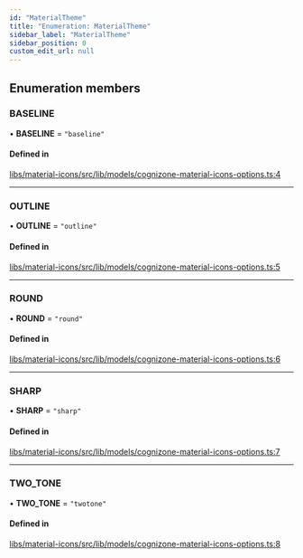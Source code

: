 ```yaml
---
id: "MaterialTheme"
title: "Enumeration: MaterialTheme"
sidebar_label: "MaterialTheme"
sidebar_position: 0
custom_edit_url: null
---
```


## Enumeration members

### BASELINE

• **BASELINE** = `"baseline"`

#### Defined in

[libs/material-icons/src/lib/models/cognizone-material-icons-options.ts:4](https://github.com/cognizone/ng-cognizone/blob/0401c67/libs/material-icons/src/lib/models/cognizone-material-icons-options.ts#L4)

___

### OUTLINE

• **OUTLINE** = `"outline"`

#### Defined in

[libs/material-icons/src/lib/models/cognizone-material-icons-options.ts:5](https://github.com/cognizone/ng-cognizone/blob/0401c67/libs/material-icons/src/lib/models/cognizone-material-icons-options.ts#L5)

___

### ROUND

• **ROUND** = `"round"`

#### Defined in

[libs/material-icons/src/lib/models/cognizone-material-icons-options.ts:6](https://github.com/cognizone/ng-cognizone/blob/0401c67/libs/material-icons/src/lib/models/cognizone-material-icons-options.ts#L6)

___

### SHARP

• **SHARP** = `"sharp"`

#### Defined in

[libs/material-icons/src/lib/models/cognizone-material-icons-options.ts:7](https://github.com/cognizone/ng-cognizone/blob/0401c67/libs/material-icons/src/lib/models/cognizone-material-icons-options.ts#L7)

___

### TWO\_TONE

• **TWO\_TONE** = `"twotone"`

#### Defined in

[libs/material-icons/src/lib/models/cognizone-material-icons-options.ts:8](https://github.com/cognizone/ng-cognizone/blob/0401c67/libs/material-icons/src/lib/models/cognizone-material-icons-options.ts#L8)
